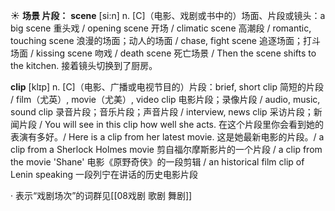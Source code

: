 ☀ <span class="category">**场景 片段：**</span>
<span class="vocabulary">**scene**</span> [si:n] 
<span class="definition">n. [C]（电影、戏剧或书中的）场面、片段或镜头：</span>a big scene 重头戏 / opening scene 开场 / climatic scene 高潮段 / romantic, touching scene 浪漫的场面；动人的场面 / chase, fight scene 追逐场面；打斗场面 / kissing scene 吻戏 / death scene 死亡场景 / Then the scene shifts to the kitchen. 接着镜头切换到了厨房。
           
<span class="vocabulary">**clip**</span> [klɪp]
<span class="definition">n. [C]（电影、广播或电视节目的）片段：</span>brief, short clip 简短的片段 / film（尤英）, movie（尤美）, video clip 电影片段；录像片段 / audio, music, sound clip 录音片段；音乐片段；声音片段 / interview, news clip 采访片段；新闻片段 / You will see in this clip how well she acts. 在这个片段里你会看到她的表演有多好。/ Here is a clip from her latest movie. 这是她最新电影的片段。/ a clip from a Sherlock Holmes movie 剪自福尔摩斯影片的一个片段 / a clip from the movie 'Shane' 电影《原野奇侠》的一段剪辑 / an historical film clip of Lenin speaking 一段列宁在讲话的历史电影片段

· 表示“戏剧场次”的词群见[[08戏剧 歌剧 舞剧]]
